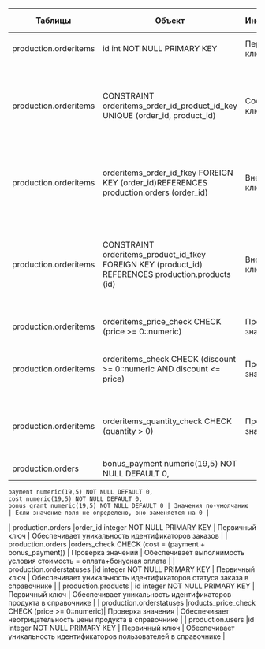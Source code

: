 | Таблицы             | Объект                      | Инструмент      | Для чего используется |
| ------------------- | --------------------------- | --------------- | --------------------- |
| production.orderitems | id int NOT NULL PRIMARY KEY | Первичный ключ  | Служит для идентификации строк в таблице |
| production.orderitems |CONSTRAINT orderitems_order_id_product_id_key UNIQUE (order_id, product_id) | Составной ключ  |            Обеспечивает уникальную связку товар+заказ - один и тот же товар может быть в заказе только 1 раз|
| production.orderitems | orderitems_order_id_fkey FOREIGN KEY (order_id)REFERENCES production.orders (order_id) | Внешний ключ  |            Обеспечивает присутствие в таблице только тех заказов, которые находятся в таблице  заказов|
| production.orderitems | CONSTRAINT orderitems_product_id_fkey FOREIGN KEY (product_id) REFERENCES production.products (id) |            Внешний ключ  |Обеспечивает нахождение в таблице только тех продуктов, идентификаторы которых находятся в             таблице продуктов |
| production.orderitems | orderitems_price_check CHECK (price >= 0::numeric) | Проверка значений  | Обеспецивает неотрицательные цены |
| production.orderitems | orderitems_check CHECK (discount >= 0::numeric AND discount <= price) | Проверка значений  | Служит для ограничения скидки - неотрицательная и меньше цены |
| production.orderitems | orderitems_quantity_check CHECK (quantity > 0) | Проверка значений | Служит для ограничения количества товаров в заказе строго положительным|
| production.orders | bonus_payment numeric(19,5) NOT NULL DEFAULT 0,
    payment numeric(19,5) NOT NULL DEFAULT 0,
    cost numeric(19,5) NOT NULL DEFAULT 0,
    bonus_grant numeric(19,5) NOT NULL DEFAULT 0 | Значения по-умолчанию  | Если значение поля не определено, оно заменяется на 0 |
| production.orders |order_id integer NOT NULL PRIMARY KEY | Первичный ключ  | Обеспечивает уникальность идентификаторов заказов |
| production.orders |orders_check CHECK (cost = (payment + bonus_payment)) | Проверка значений  | Обеспечивает выполнимость условия стоимость = оплата+бонусная оплата |
| production.orderstatuses |id integer NOT NULL PRIMARY KEY | Первичный ключ  | Обеспечивает уникальность идентификаторов статуса заказа в справочнике |
| production.products | id integer NOT NULL PRIMARY KEY | Первичный ключ  | Обеспечивает уникальность идентификаторов продукта в справочнике |
| production.orderstatuses |roducts_price_check CHECK (price >= 0::numeric)| Проверка значения  | Обеспечивает неотрицательность цены продукта в справочнике |
| production.users |id integer NOT NULL PRIMARY KEY | Первичный ключ  | Обеспечивает уникальность идентификаторов пользователей в справочнике |